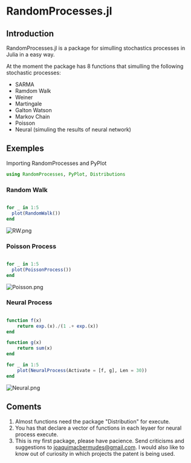 # RandomProcesses.jl

## Introduction

RandomProcesses.jl is a package for simulling stochastics processes in Julia in a easy way.

At the moment the package has 8 functions that simulling the following stochastic processes:

- SARMA
- Ramdom Walk
- Weiner
- Martingale
- Galton Watson
- Markov Chain
- Poisson
- Neural (simuling the results of neural network)

## Exemples

Importing RandomProcesses and PyPlot

```Julia
using RandomProcesses, PyPlot, Distributions
```

### Random Walk

```Julia

for _ in 1:5
  plot(RandomWalk())
end

```

![RW.png](https://github.com/joaquimbermudes/RandomProcesses.jl/blob/main/Imgs/RW.png)

### Poisson Process

```Julia

for _ in 1:5
  plot(PoissonProcess())
end

```
![Poisson.png](https://github.com/joaquimbermudes/RandomProcesses.jl/blob/main/Imgs/Poisson.png)

### Neural Process

```Julia

function f(x)
    return exp.(x)./(1 .+ exp.(x))
end

function g(x)
    return sum(x)
end

for _ in 1:5
    plot(NeuralProcess(Activate = [f, g], Len = 30))
end

```

![Neural.png](https://github.com/joaquimbermudes/RandomProcesses.jl/blob/main/Imgs/Neural.png)

## Coments

1. Almost functions need the package "Distribution" for execute.
2. You has that declare a vector of functions in each leyaer for neural process execute.
3. This is my first package, please have pacience. Send criticisms and suggestions to joaquimacbermudes@gmail.com. I would also like to know out of curiosity in which projects the patent is being used.
